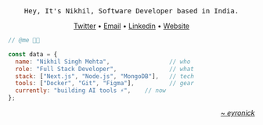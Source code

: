 <div align="center">
  <pre>Hey, It's Nikhil, Software Developer based in India.</pre>

  <a href="https://www.x.com/nickkcodee">Twitter</a>
  •
  <a href="mailto:25nikmehta@gmail.com">Email</a>
  •
  <a href="https://www.linkedin.com/in/nickkcode">Linkedin</a>
  •
  <a href="https://portfolio-smoky-chi-69.vercel.app">Website</a>
</div>

<div>
  
```javascript
// @me 👨‍💻

const data = {
  name: "Nikhil Singh Mehta",                 // who
  role: "Full Stack Developer",               // what
  stack: ["Next.js", "Node.js", "MongoDB"],   // tech
  tools: ["Docker", "Git", "Figma"],          // gear
  currently: "building AI tools ⚡",    // now
};
```

</div>


<div align="right" width="200">
  <a href="https://portfolio-smoky-chi-69.vercel.app">
    <i>~ eyronick</i>
  </a>
</div>
